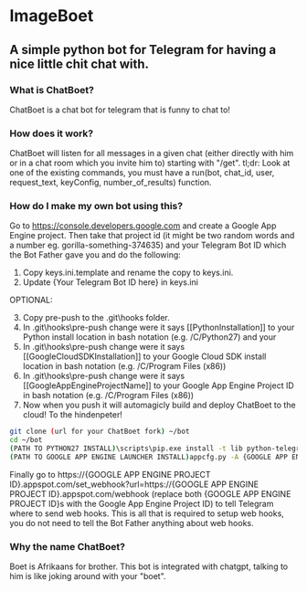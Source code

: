 # ImageBoet
## A simple python bot for Telegram for having a nice little chit chat with.

### What is ChatBoet?
ChatBoet is a chat bot for telegram that is funny to chat to!

### How does it work?
ChatBoet will listen for all messages in a given chat (either directly with him or in a chat room which you invite him to) starting with "/get".
tl;dr: Look at one of the existing commands, you must have a run(bot, chat_id, user, request_text, keyConfig, number_of_results) function.

### How do I make my own bot using this?
Go to https://console.developers.google.com and create a Google App Engine project. Then take that project id (it might be two random words and a number eg. gorilla-something-374635) and your Telegram Bot ID which the Bot Father gave you and do the following:

1. Copy keys.ini.template and rename the copy to keys.ini.
2. Update {Your Telegram Bot ID here} in keys.ini

OPTIONAL:

3. Copy pre-push to the .git\hooks folder.
4. In .git\hooks\pre-push change were it says [[PythonInstallation]] to your Python install location in bash notation (e.g. /C/Python27) and your 
5. In .git\hooks\pre-push change were it says [[GoogleCloudSDKInstallation]] to your Google Cloud SDK install location in bash notation (e.g. /C/Program Files (x86))
6. In .git\hooks\pre-push change were it says [[GoogleAppEngineProjectName]] to your Google App Engine Project ID in bash notation (e.g. /C/Program Files (x86))
7. Now when you push it will automagicly build and deploy ChatBoet to the cloud! To the hindenpeter!

```bash
git clone (url for your ChatBoet fork) ~/bot
cd ~/bot
(PATH TO PYTHON27 INSTALL)\scripts\pip.exe install -t lib python-telegram-bot google-api-python-client
(PATH TO GOOGLE APP ENGINE LAUNCHER INSTALL)appcfg.py -A {GOOGLE APP ENGINE PROJECT ID} update .
```

Finally go to https://{GOOGLE APP ENGINE PROJECT ID}.appspot.com/set_webhook?url=https://{GOOGLE APP ENGINE PROJECT ID}.appspot.com/webhook (replace both {GOOGLE APP ENGINE PROJECT ID}s with the Google App Engine Project ID) to tell Telegram where to send web hooks. This is all that is required to setup web hooks, you do not need to tell the Bot Father anything about web hooks.

### Why the name ChatBoet?
Boet is Afrikaans for brother. This bot is integrated with chatgpt, talking to him is like joking around with your "boet".
